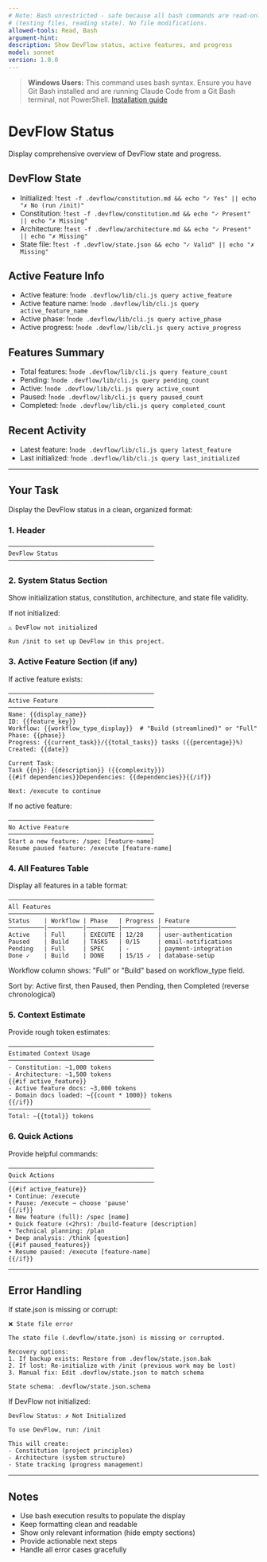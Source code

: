 ```yaml
---
# Note: Bash unrestricted - safe because all bash commands are read-only checks
# (testing files, reading state). No file modifications.
allowed-tools: Read, Bash
argument-hint:
description: Show DevFlow status, active features, and progress
model: sonnet
version: 1.0.0
---
```


> **Windows Users:** This command uses bash syntax. Ensure you have Git Bash installed and are running Claude Code from a Git Bash terminal, not PowerShell. [Installation guide](https://github.com/mathewtaylor/devflow#requirements)

# DevFlow Status

Display comprehensive overview of DevFlow state and progress.

## DevFlow State

- Initialized: !`test -f .devflow/constitution.md && echo "✓ Yes" || echo "✗ No (run /init)"`
- Constitution: !`test -f .devflow/constitution.md && echo "✓ Present" || echo "✗ Missing"`
- Architecture: !`test -f .devflow/architecture.md && echo "✓ Present" || echo "✗ Missing"`
- State file: !`test -f .devflow/state.json && echo "✓ Valid" || echo "✗ Missing"`

## Active Feature Info

- Active feature: !`node .devflow/lib/cli.js query active_feature`
- Active feature name: !`node .devflow/lib/cli.js query active_feature_name`
- Active phase: !`node .devflow/lib/cli.js query active_phase`
- Active progress: !`node .devflow/lib/cli.js query active_progress`

## Features Summary

- Total features: !`node .devflow/lib/cli.js query feature_count`
- Pending: !`node .devflow/lib/cli.js query pending_count`
- Active: !`node .devflow/lib/cli.js query active_count`
- Paused: !`node .devflow/lib/cli.js query paused_count`
- Completed: !`node .devflow/lib/cli.js query completed_count`

## Recent Activity

- Latest feature: !`node .devflow/lib/cli.js query latest_feature`
- Last initialized: !`node .devflow/lib/cli.js query last_initialized`

---

## Your Task

Display the DevFlow status in a clean, organized format:

### 1. Header
```
─────────────────────────────────────────
DevFlow Status
─────────────────────────────────────────
```

### 2. System Status Section
Show initialization status, constitution, architecture, and state file validity.

If not initialized:
```
⚠️ DevFlow not initialized

Run /init to set up DevFlow in this project.
```

### 3. Active Feature Section (if any)

If active feature exists:
```
─────────────────────────────────────────
Active Feature
─────────────────────────────────────────
Name: {{display_name}}
ID: {{feature_key}}
Workflow: {{workflow_type_display}}  # "Build (streamlined)" or "Full"
Phase: {{phase}}
Progress: {{current_task}}/{{total_tasks}} tasks ({{percentage}}%)
Created: {{date}}

Current Task:
Task {{n}}: {{description}} ({{complexity}})
{{#if dependencies}}Dependencies: {{dependencies}}{{/if}}

Next: /execute to continue
```

If no active feature:
```
─────────────────────────────────────────
No Active Feature
─────────────────────────────────────────
Start a new feature: /spec [feature-name]
Resume paused feature: /execute [feature-name]
```

### 4. All Features Table

Display all features in a table format:
```
─────────────────────────────────────────
All Features
─────────────────────────────────────────
Status    | Workflow | Phase   | Progress | Feature
──────────|──────────|─────────|──────────|─────────────────────
Active    | Full     | EXECUTE | 12/28    | user-authentication
Paused    | Build    | TASKS   | 0/15     | email-notifications
Pending   | Full     | SPEC    | -        | payment-integration
Done ✓    | Build    | DONE    | 15/15 ✓  | database-setup
```

Workflow column shows: "Full" or "Build" based on workflow_type field.

Sort by: Active first, then Paused, then Pending, then Completed (reverse chronological)

### 5. Context Estimate

Provide rough token estimates:
```
─────────────────────────────────────────
Estimated Context Usage
─────────────────────────────────────────
- Constitution: ~1,000 tokens
- Architecture: ~1,500 tokens
{{#if active_feature}}
- Active feature docs: ~3,000 tokens
- Domain docs loaded: ~{{count * 1000}} tokens
{{/if}}
────────────────────────────────────────
Total: ~{{total}} tokens
```

### 6. Quick Actions

Provide helpful commands:
```
─────────────────────────────────────────
Quick Actions
─────────────────────────────────────────
{{#if active_feature}}
• Continue: /execute
• Pause: /execute → choose 'pause'
{{/if}}
• New feature (full): /spec [name]
• Quick feature (<2hrs): /build-feature [description]
• Technical planning: /plan
• Deep analysis: /think [question]
{{#if paused_features}}
• Resume paused: /execute [feature-name]
{{/if}}
```

---

## Error Handling

If state.json is missing or corrupt:
```
❌ State file error

The state file (.devflow/state.json) is missing or corrupted.

Recovery options:
1. If backup exists: Restore from .devflow/state.json.bak
2. If lost: Re-initialize with /init (previous work may be lost)
3. Manual fix: Edit .devflow/state.json to match schema

State schema: .devflow/state.json.schema
```

If DevFlow not initialized:
```
DevFlow Status: ✗ Not Initialized

To use DevFlow, run: /init

This will create:
- Constitution (project principles)
- Architecture (system structure)
- State tracking (progress management)
```

---

## Notes

- Use bash execution results to populate the display
- Keep formatting clean and readable
- Show only relevant information (hide empty sections)
- Provide actionable next steps
- Handle all error cases gracefully
